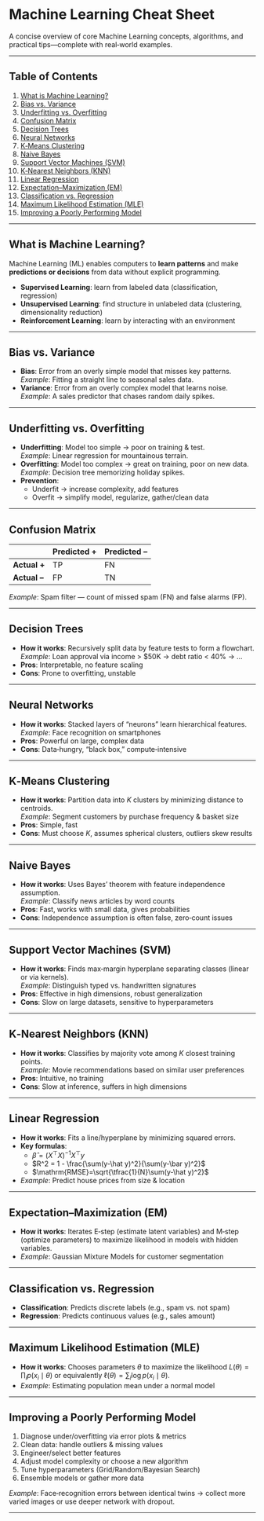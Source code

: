 # Machine Learning Cheat Sheet

A concise overview of core Machine Learning concepts, algorithms, and practical tips—complete with real‑world examples.

---

## Table of Contents

1. [What is Machine Learning?](#what-is-machine-learning)  
2. [Bias vs. Variance](#bias-vs-variance)  
3. [Underfitting vs. Overfitting](#underfitting-vs-overfitting)  
4. [Confusion Matrix](#confusion-matrix)  
5. [Decision Trees](#decision-trees)  
6. [Neural Networks](#neural-networks)  
7. [K‑Means Clustering](#k-means-clustering)  
8. [Naive Bayes](#naive-bayes)  
9. [Support Vector Machines (SVM)](#support-vector-machines-svm)  
10. [K‑Nearest Neighbors (KNN)](#k-nearest-neighbors-knn)  
11. [Linear Regression](#linear-regression)  
12. [Expectation–Maximization (EM)](#expectation–maximization-em)  
13. [Classification vs. Regression](#classification-vs-regression)  
14. [Maximum Likelihood Estimation (MLE)](#maximum-likelihood-estimation-mle)  
15. [Improving a Poorly Performing Model](#improving-a-poorly-performing-model)  

---

## What is Machine Learning?

Machine Learning (ML) enables computers to **learn patterns** and make **predictions or decisions** from data without explicit programming.  
- **Supervised Learning**: learn from labeled data (classification, regression)  
- **Unsupervised Learning**: find structure in unlabeled data (clustering, dimensionality reduction)  
- **Reinforcement Learning**: learn by interacting with an environment

---

## Bias vs. Variance

- **Bias**: Error from an overly simple model that misses key patterns.  
  *Example*: Fitting a straight line to seasonal sales data.  
- **Variance**: Error from an overly complex model that learns noise.  
  *Example*: A sales predictor that chases random daily spikes.

---

## Underfitting vs. Overfitting

- **Underfitting**: Model too simple → poor on training & test.  
  *Example*: Linear regression for mountainous terrain.  
- **Overfitting**: Model too complex → great on training, poor on new data.  
  *Example*: Decision tree memorizing holiday spikes.  
- **Prevention**:  
  - Underfit → increase complexity, add features  
  - Overfit → simplify model, regularize, gather/clean data

---

## Confusion Matrix

|               | Predicted + | Predicted – |
|---------------|-------------|-------------|
| **Actual +**  | TP          | FN          |
| **Actual –**  | FP          | TN          |

*Example*: Spam filter — count of missed spam (FN) and false alarms (FP).

---

## Decision Trees

- **How it works**: Recursively split data by feature tests to form a flowchart.  
  *Example*: Loan approval via income > \$50K → debt ratio < 40% → …  
- **Pros**: Interpretable, no feature scaling  
- **Cons**: Prone to overfitting, unstable

---

## Neural Networks

- **How it works**: Stacked layers of “neurons” learn hierarchical features.  
  *Example*: Face recognition on smartphones  
- **Pros**: Powerful on large, complex data  
- **Cons**: Data‑hungry, “black box,” compute‑intensive

---

## K‑Means Clustering

- **How it works**: Partition data into *K* clusters by minimizing distance to centroids.  
  *Example*: Segment customers by purchase frequency & basket size  
- **Pros**: Simple, fast  
- **Cons**: Must choose *K*, assumes spherical clusters, outliers skew results

---

## Naive Bayes

- **How it works**: Uses Bayes’ theorem with feature independence assumption.  
  *Example*: Classify news articles by word counts  
- **Pros**: Fast, works with small data, gives probabilities  
- **Cons**: Independence assumption is often false, zero‑count issues

---

## Support Vector Machines (SVM)

- **How it works**: Finds max‑margin hyperplane separating classes (linear or via kernels).  
  *Example*: Distinguish typed vs. handwritten signatures  
- **Pros**: Effective in high dimensions, robust generalization  
- **Cons**: Slow on large datasets, sensitive to hyperparameters

---

## K‑Nearest Neighbors (KNN)

- **How it works**: Classifies by majority vote among *K* closest training points.  
  *Example*: Movie recommendations based on similar user preferences  
- **Pros**: Intuitive, no training  
- **Cons**: Slow at inference, suffers in high dimensions

---

## Linear Regression

- **How it works**: Fits a line/hyperplane by minimizing squared errors.  
- **Key formulas**:  
  - $\hat\beta=(X^\top X)^{-1}X^\top y$  
  - $R^2 = 1 - \frac{\sum(y-\hat y)^2}{\sum(y-\bar y)^2}$  
  - $\mathrm{RMSE}=\sqrt{\tfrac{1}{N}\sum(y-\hat y)^2}$  
- *Example*: Predict house prices from size & location

---

## Expectation–Maximization (EM)

- **How it works**: Iterates E‑step (estimate latent variables) and M‑step (optimize parameters) to maximize likelihood in models with hidden variables.  
- *Example*: Gaussian Mixture Models for customer segmentation

---

## Classification vs. Regression

- **Classification**: Predicts discrete labels (e.g., spam vs. not spam)  
- **Regression**: Predicts continuous values (e.g., sales amount)

---

## Maximum Likelihood Estimation (MLE)

- **How it works**: Chooses parameters $\theta$ to maximize the likelihood $L(\theta)=\prod_i p(x_i\mid\theta)$ or equivalently $\ell(\theta)=\sum_i\log p(x_i\mid\theta)$.  
- *Example*: Estimating population mean under a normal model

---

## Improving a Poorly Performing Model

1. Diagnose under/overfitting via error plots & metrics  
2. Clean data: handle outliers & missing values  
3. Engineer/select better features  
4. Adjust model complexity or choose a new algorithm  
5. Tune hyperparameters (Grid/Random/Bayesian Search)  
6. Ensemble models or gather more data  

*Example*: Face‑recognition errors between identical twins → collect more varied images or use deeper network with dropout.

---
